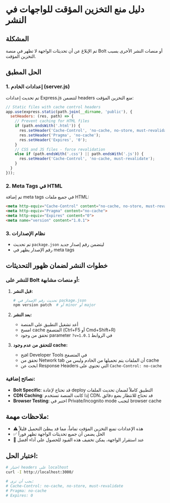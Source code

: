 # دليل منع التخزين المؤقت للواجهات في النشر

## المشكلة
تم الإبلاغ عن أن تحديثات الواجهة لا تظهر في منصة Bolt أو منصات النشر الأخرى بسبب التخزين المؤقت.

## الحل المطبق

### 1. إعدادات الخادم (server.js)
تم تحديث إعدادات Express.js لتتضمن headers منع التخزين المؤقت:

```javascript
// Static files with cache control headers
app.use(express.static(path.join(__dirname, 'public'), {
  setHeaders: (res, path) => {
    // Prevent caching for HTML files
    if (path.endsWith('.html')) {
      res.setHeader('Cache-Control', 'no-cache, no-store, must-revalidate');
      res.setHeader('Pragma', 'no-cache');
      res.setHeader('Expires', '0');
    }
    // CSS and JS files - force revalidation
    else if (path.endsWith('.css') || path.endsWith('.js')) {
      res.setHeader('Cache-Control', 'no-cache, must-revalidate');
    }
  }
}));
```

### 2. Meta Tags في HTML
تم إضافة meta tags في جميع ملفات HTML:

```html
<meta http-equiv="Cache-Control" content="no-cache, no-store, must-revalidate">
<meta http-equiv="Pragma" content="no-cache">
<meta http-equiv="Expires" content="0">
<meta name="version" content="1.0.1">
```

### 3. نظام الإصدارات
- تم تحديث `package.json` ليتضمن رقم إصدار جديد
- رقم الإصدار يظهر في meta tags

## خطوات النشر لضمان ظهور التحديثات

### للنشر على Bolt أو منصات مشابهة:

1. **قبل النشر:**
   ```bash
   # تحديث رقم الإصدار في package.json
   npm version patch  # أو minor أو major
   ```

2. **بعد النشر:**
   - أعد تشغيل التطبيق على المنصة
   - امسح cache المتصفح (Ctrl+F5 أو Cmd+Shift+R)
   - تحقق من وجود parameter `?v=1.0.1` في الروابط

3. **للتحقق من عدم وجود cache:**
   - افتح Developer Tools في المتصفح
   - تحقق من Network tab أن الملفات يتم تحميلها من الخادم وليس من cache
   - ابحث عن Response Headers التي تحتوي على `Cache-Control: no-cache`

### نصائح إضافية:

- **Bolt Specific**: قد تحتاج لإعادة deploy التطبيق كاملاً لضمان تحديث الملفات
- **CDN Caching**: إذا كانت المنصة تستخدم CDN، قد تحتاج للانتظار بضع دقائق
- **Browser Testing**: اختبر في Private/Incognito mode لتجنب browser cache

## ملاحظات مهمة:

- ⚠️ هذه الإعدادات تمنع التخزين المؤقت تماماً، مما قد يبطئ التحميل قليلاً
- ✅ الحل يضمن أن جميع تحديثات الواجهة تظهر فوراً
- 🔄 عند استقرار الواجهة، يمكن تخفيف هذه القيود للحصول على أداء أفضل

## اختبار الحل:

```bash
# اختبار headers على localhost
curl -I http://localhost:3000/

# يجب أن ترى:
# Cache-Control: no-cache, no-store, must-revalidate
# Pragma: no-cache
# Expires: 0
```